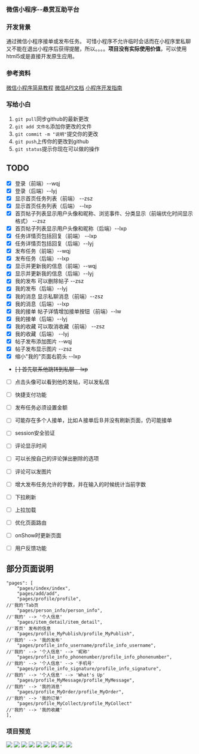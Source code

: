 ### 微信小程序--悬赏互助平台

### 开发背景
通过微信小程序接单或发布任务。
可惜小程序不允许临时会话而在小程序里私聊又不能在退出小程序后获得提醒，所以。。。。**项目没有实际使用价值**，可以使用html5或是直接开发原生应用。

### 参考资料
[微信小程序简易教程](https://developers.weixin.qq.com/miniprogram/dev/)
[微信API文档](https://developers.weixin.qq.com/miniprogram/dev/api/)
[小程序开发指南](https://developers.weixin.qq.com/ebook?action=get_post_info&token=935589521&volumn=1&lang=zh_CN&book=miniprogram&docid=0008aeea9a8978ab0086a685851c0a)


### 写给小白
1. `git pull`同步github的最新更改
2. `git add 文件名`添加你更改的文件
3. `git commit -m "说明"`提交你的更改
4. `git push`上传你的更改到github
5. `git status`提示你现在可以做的操作


## TODO
- [x] 登录（前端）--wqj
- [x] 登录（后端）--lyj
- [x] 显示首页任务列表（前端） --zsz
- [x] 显示首页任务列表（后端） --lxp
- [x] 首页帖子列表显示用户头像和昵称、浏览事件、分类显示（前端优化时间显示格式） --zsz
- [x] 首页帖子列表显示用户头像和昵称（后端）--lxp
- [x] 任务详情页包括回复（前端） --lxp
- [x] 任务详情页包括回复（后端）--lyj
- [x] 发布任务（前端）--wqj
- [x] 发布任务（后端）--lxp
- [x] 显示并更新我的信息（前端）--wqj
- [x] 显示并更新我的信息（后端）--lyj
- [x] 我的发布 可以删除帖子 --zsz
- [x] 我的发布（后端）--lyj
- [x] 我的消息 显示私聊消息（前端）--zsz
- [x] 我的消息（后端）--lxp
- [x] 我的接单 帖子详情增加接单按钮（前端）--lw
- [x] 我的接单（后端）--lyj
- [x] 我的收藏 可以取消收藏（前端）  --zsz
- [x] 我的收藏（后端）  --lyj
- [x] 帖子发布添加图片  --wqj
- [x] 帖子发布显示图片  --zsz
- [x] 缩小"我的"页面右箭头 --lxp
-  ~~[ ] 首先联系他跳转到私聊 --lxp~~ 
- [ ] 点击头像可以看到他的发帖，可以发私信
- [ ] 快捷支付功能
- [ ] 发布任务必须设置金额
- [ ] 可能存在多个人接单，比如Ａ接单后Ｂ并没有刷新页面，仍可能接单
- [ ] session安全验证
- [ ] 评论显示时间
- [ ] 可以长按自己的评论弹出删除的选项
- [ ] 评论可以发图片
- [ ] 增大发布任务允许的字数，并在输入的时候统计当前字数
- [ ] 下拉刷新
- [ ] 上拉加载
- [ ] 优化页面路由
- [ ] onShow时更新页面
- [ ] 用户反馈功能


## 部分页面说明

```plain
"pages": [
	"pages/index/index",
	"pages/add/add",
	"pages/profile/profile",                                          //'我的'Tab页
	"pages/person_info/person_info",                                  //'我的' --> '个人信息'
	"pages/item_detail/item_detail",                                  //'首页' 发布的信息
	"pages/profile_MyPublish/profile_MyPublish",                      //'我的' --> '我的发布'
	"pages/profile_info_username/profile_info_username",	          //'我的' --> '个人信息' --> '昵称'
	"pages/profile_info_phonenumber/profile_info_phonenumber",        //'我的' --> '个人信息' --> '手机号'
	"pages/profile_info_signature/profile_info_signature",		      //'我的' --> '个人信息' --> 'What's Up'
	"pages/profile_MyMessage/profile_MyMessage",					  //'我的' --> '我的消息'
	"pages/profile_MyOrder/profile_MyOrder",						  //'我的' --> '我的订单'
	"pages/profile_MyCollect/profile_MyCollect"						  //'我的' --> '我的收藏'
],
```

### 项目预览
![](http://p1f1jwe7c.bkt.clouddn.com/18-6-29/3783884.jpg)
![](http://p1f1jwe7c.bkt.clouddn.com/18-6-29/19989831.jpg)
![](http://p1f1jwe7c.bkt.clouddn.com/18-6-29/77650622.jpg)
![](http://p1f1jwe7c.bkt.clouddn.com/18-6-29/18449371.jpg)
![](http://p1f1jwe7c.bkt.clouddn.com/18-6-29/14755115.jpg)
![](http://p1f1jwe7c.bkt.clouddn.com/18-6-29/78202889.jpg)
![](http://p1f1jwe7c.bkt.clouddn.com/18-6-29/26101099.jpg)
![](http://p1f1jwe7c.bkt.clouddn.com/18-6-29/70650192.jpg)
![](http://p1f1jwe7c.bkt.clouddn.com/18-6-29/68555828.jpg)


